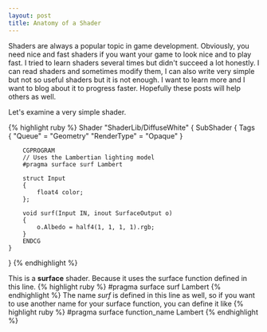 ```yaml
---
layout: post
title: Anatomy of a Shader
---
```

Shaders are always a popular topic in game development. Obviously, you need nice and fast shaders if you want your game to look nice and to play fast. I tried to learn shaders several times but didn't succeed a lot honestly. I can read shaders and sometimes modify them, I can also write very simple but not so useful shaders but it is not enough. I want to learn more and I want to blog about it to progress faster. Hopefully these posts will help others as well.

Let's examine a very simple shader.

{% highlight ruby %}
Shader "ShaderLib/DiffuseWhite"
{
    SubShader
    {
        Tags
        {
            "Queue" = "Geometry"
            "RenderType" = "Opaque"
        }
        
        CGPROGRAM
        // Uses the Lambertian lighting model
        #pragma surface surf Lambert
        
        struct Input
        {
            float4 color;
        };
        
        void surf(Input IN, inout SurfaceOutput o)
        {
            o.Albedo = half4(1, 1, 1, 1).rgb;
        }
        ENDCG
    }
}
{% endhighlight %}

This is a **surface** shader. Because it uses the surface function defined in this line.
{% highlight ruby %}
#pragma surface surf Lambert
{% endhighlight %}
The name _surf_ is defined in this line as well, so if you want to use another name for your surface function, you can define it like
{% highlight ruby %}
#pragma surface function_name Lambert
{% endhighlight %}
